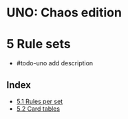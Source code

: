# UNO: Chaos edition
# 5 Rule sets

- #todo-uno add description
## Index
- [5.1 Rules per set](./rule-sets.md)
- [5.2 Card tables](./card-tables.md)
